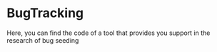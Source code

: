 # BugTracking
Here, you can find the code of a tool that provides you support in the research of bug seeding
